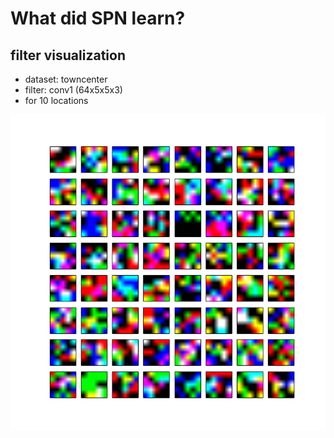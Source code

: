 # What did SPN learn?

## filter visualization 
- dataset: towncenter
- filter: conv1 (64x5x5x3)
- for 10 locations 

![location1](visualize_filters/conv1_results/conv1_weights_loc1.png)
